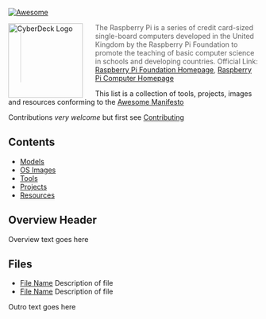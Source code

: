<!-- ======================================== README.md Start ======================================== -->


<!-- ------------------------------ Intro Start ------------------------------ -->

[![Awesome](https://cdn.rawgit.com/sindresorhus/awesome/d7305f38d29fed78fa85652e3a63e154dd8e8829/media/badge.svg)](https://github.com/sindresorhus/awesome)

<a href="https://placehold.co/150"><img src="https://placehold.co/150" alt="CyberDeck Logo" align="left" style="margin-right: 25px" height=150></a>

> The Raspberry Pi is a series of credit card-sized single-board computers developed in the United Kingdom by the Raspberry Pi Foundation to promote the teaching of basic computer science in schools and developing countries. Official Link: [Raspberry Pi Foundation Homepage](https://raspberrypi.org), [Raspberry Pi Computer Homepage](https://www.raspberrypi.com)

This list is a collection of tools, projects, images and resources conforming to the [Awesome Manifesto](https://github.com/sindresorhus/awesome/blob/main/awesome.md)

Contributions *very welcome* but first see [Contributing](#contributing)

## Contents

- [Models](#models)
- [OS Images](#os-images)
- [Tools](#tools)
- [Projects](#projects)
- [Resources](#resources)

<!-- ------------------------------ Intro End ------------------------------ -->


<!-- ------------------------------ Overview Start ------------------------------ -->

## Overview Header

Overview text goes here

<!-- ------------------------------ Overview End ------------------------------ -->


<!-- ------------------------------ Files Start ------------------------------ -->

## Files

* [File Name](template-index.md) Description of file
* [File Name](template-index.md) Description of file

<!-- ------------------------------ Files End ------------------------------ -->


<!-- ------------------------------ Outro Start ------------------------------ -->

Outro text goes here

<!-- ------------------------------ Outro End ------------------------------ -->


<!-- ======================================== README.md Start ======================================== -->
